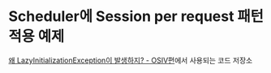 # Scheduler에 Session per request 패턴 적용 예제

[왜 LazyInitializationException이 발생하지? - OSIV편](https://veluxer62.github.io/explanation/osiv/)에서 사용되는 코드 저장소
